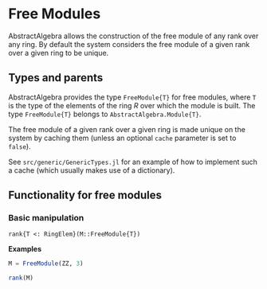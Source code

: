 # Free Modules

AbstractAlgebra allows the construction of the free module of any rank over any
ring. By default the system considers the free module of a given rank over a
given ring to be unique.

## Types and parents

AbstractAlgebra provides the type `FreeModule{T}` for free modules, where `T`
is the type of the elements of the ring $R$ over which the module is built.
The type `FreeModule{T}` belongs to `AbstractAlgebra.Module{T}`.

The free module of a given rank over a given ring is made unique on the
system by caching them (unless an optional `cache` parameter is set to
`false`).

See `src/generic/GenericTypes.jl` for an example of how to implement such a
cache (which usually makes use of a dictionary).

## Functionality for free modules

### Basic manipulation

```@docs
rank{T <: RingElem}(M::FreeModule{T})
```

**Examples**

```julia
M = FreeModule(ZZ, 3)

rank(M)
```

